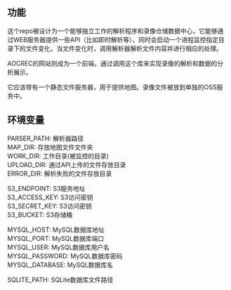 
## 功能
这个repo被设计为一个能够独立工作的解析程序和录像仓储数据中心，它能够通过WEB服务器提供一些API（比如即时解析等），同时会启动一个进程监控指定目录下的文件变化，当文件变化时，调用解析器解析文件内容并进行相应的处理。

AOCREC的网站则成为一个前端，通过调用这个库来实现录像的解析和数据的分析展示。

它应该带有一个静态文件服务器，用于提供地图。录像文件被放到单独的OSS服务中。



## 环境变量
PARSER_PATH: 解析器路径  
MAP_DIR: 存放地图文件文件夹  
WORK_DIR: 工作目录(被监控的目录)   
UPLOAD_DIR: 通过API上传的文件存放目录    
ERROR_DIR: 解析失败的文件存放目录  

S3_ENDPOINT: S3服务地址  
S3_ACCESS_KEY: S3访问密钥  
S3_SECRET_KEY: S3访问密钥  
S3_BUCKET: S3存储桶   

MYSQL_HOST: MySQL数据库地址  
MYSQL_PORT: MySQL数据库端口  
MYSQL_USER: MySQL数据库用户名  
MYSQL_PASSWORD: MySQL数据库密码  
MYSQL_DATABASE: MySQL数据库名  

SQLITE_PATH: SQLite数据库文件路径